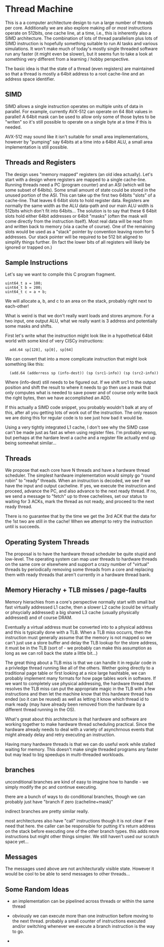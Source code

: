 # Thread Machine

This is a a computer architecture design to run a large number of threads per core. Additionally we are also explore making *all* or *most* instructions operate on 512bits, one cache line, at a time, i.e., this is inherently also a SIMD architecture. The combination of lots of thread parallelism plus lots of SIMD instruction is hopefully something suitable to run AI tasks and various simulations. It won't make much of today's mostly single threaded software run any faster (it might even be slower), but it seems fun to take a look at something very different from a learning / hobby perspective.

The basic idea is that the state of a thread (even registers) are maintained so that a thread is mostly a 64bit address to a root cache-line and an address space identifier.

## SIMD

SIMD allows a single instruction operates on multiple units of data in parallel. For example, currently AVX-512 can operate on 64 8bit values in parallel! A 64bit mask can be used to allow only some of those bytes to be "writen" so it's still possible to operate on a single byte at a time if this is needed.

AVX-512 may sound like it isn't suitable for small area implementations, however by "pumping" say 64bits at a time into a 64bit ALU, a small area implementation is still possible.

## Threads and Registers

The design uses "memory mapped" registers (an old idea actually). Let's start with a design where registers are mapped to a single cache-line. Running threads need a PC (program counter) and an ASI (which will be some subset of 64bits). Some small amount of state could be stored in the unused portion of the ASI. This can take up the first two 64bits "slots" of a cache-line. That leaves 6 64bit slots to hold register data. Registers are normally the same width as the ALU data-path and our main ALU width is 512bits which don't fit into 64bits... The solution is to say that these 6 64bit slots hold either 64bit addresses or 64bit "masks" (often the mask will come directly from the instruction itself). Most real data will be read from and written back to memory (via a cache of course). One of the remaining slots would be used as a "stack" pointer by convention leaving room for 5 addresses. Our stack pointer will be required to be 512 bit aligned to simplify things further. (In fact the lower bits of all registers will likely be ignored or trapped on.)

## Sample Instructions

Let's say we want to compile this C program fragment.

```
uint64_t a = 100;
uint64_t b = 200;
uint64_t c = a + b;
```

We will allocate a, b, and c to an area on the stack, probably right next to each-other!

What is weird is that we don't really want loads and stores anymore. For a two input, one output ALU, what we really want is 3 address and potentially some masks and shifts.

First let's write what the instruction might look like in a hypothetical 64bit world with some kind of very CISCy instructions:

```
  add.64 sp[128], sp[0], sp[64] 
```

We can convert that into a more complicate instruction that might look something like this:

```
  (add.64 (adderress sp (info-dest)) (sp (src1-info)) (sp (src2-info)) 
```
Where (info-dest) still needs to be figured out. If we shift src1 to the output position and shift the result to where it needs to go then use a mask that only computes what is needed to save power and of course only write back the right bytes, then we have accomplished an ADD.

If this actually a SIMD code snippet, you probably wouldn't balk at any of this, after all you getting lots of work out of the instruction. The only reason we are doing this for regular code is to see just how bad it would be.

Using a very tightly integrated L1 cache, I don't see why the SIMD case can't be made just as fast as when using register files. I'm probably wrong, but perhaps at the hardare level a cache and a register file actually end up being somewhat similar...

## Threads

We propose that each core have N threads and have a hardware thread scheduler. The simplest hardware implementation would simply go "round robin" to "ready" threads. When an instruction is decoded, we see if we have the input and output cacheline. If yes, we execute the instruction and proceed, advance the PC, and also advance to the next ready thread. If no, we send a message to "fetch" up to three cachelines, set our status to waiting for 3 ACKs, mark the thread as not ready, and proceed to the next ready thread.

There is no guarantee that by the time we get the 3rd ACK that the data for the 1st two are still in the cache! When we attempt to retry the instruction until is succeeds.

## Operating System Threads

The proposal is to have the hardware thread scheduler be quite stupid and low-level. The operating system can map user threads to hardware threads on the same core or elsewhere and support a crazy number of "virtual" threads by periodically removing some threads from a core and replacing them with ready threads that aren't currently in a hardware thread bank.

## Memory Hierachy + TLB misses / page-faults

Memory hierachies from a core's perspective normally start with small but fast virtually addressed L1 cache, then a slower L2 cache (could be virtually or phsycially addressed) a big shared L3 cache (usually physically addressed) and of course DRAM.

Eventually a virtual address must be converted into to a physical address and this is typically done with a TLB. When a TLB miss occurrs, then the instruction must generally assume that the memory is not mapped so we can't just use a store buffer and delay the TLB lookup for the store address, it must be in the TLB (sort of - we probably can make this assumption as long as we can roll back the state a little bit...)

The great thing about a TLB miss is that we can handle it in regular code in a privledge thread running like all of the others. Wether going directly to a traditional page table or first looking at a nice large hashtable, we can probably implement many formats for how page tables work in software. If we want to completely use physical addressing, the hardware thread that resolves the TLB miss can put the appropriate magic in the TLB with a few instructions and then let the machine know that this hardware thread has ended (so it can be reused) as well as letting it know which thread id to mark ready (may have already been removed from the hardware by a different thread running in the OS).

What's great about this architecture is that hardware and software are working together to make hardware thread scheduling practical. Since the hardware already needs to deal with a variety of asynchrnous events that might already delay and retry executing an instruction.

Having many hardware threads is that we can do useful work while stalled waiting for memory. This doesn't make single threaded programs any faster but may lead to big speedups in multi-threaded workloads.

## branches

unconditional branches are kind of easy to imagine how to handle - we simply modify the pc and continue executing.

there are a bunch of ways to do conditional branches, though we can probably just have "branch if zero (cacheline+mask)"

indirect branches are pretty similar really.

most architectures also have "call" instructions though it is not clear if we need that here. the caller can be responsible for putting it's return address on the stack before executing one of the other branch types. this adds more instructions but might other things simpler. We still haven't used our scratch space yet...

## Messages

The messages used above are not architecturally visible state. However it would be cool to be able to send messages to other threads...

## Some Random Ideas

* an implementation can be pipelined across threads or within the same thread

* obviously we can execute more than one instruction before moving to the next thread. probably a small counter of instructions executed and/or switching whenever we execute a branch instruction is the way to go.

* 
